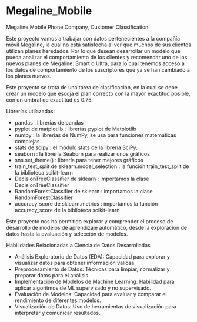 # Megaline_Mobile
Megaline Mobile Phone Company, Customer Classification

Este proyecto vamos a trabajar con datos pertenecientes a la compañía móvil Megaline, la cual no está satisfecha al ver que muchos de sus clientes utilizan planes heredados. Por lo que desean desarrollar un modelo que pueda analizar el comportamiento de los clientes y recomendar uno de los nuevos planes de Megaline: Smart o Ultra, para lo cual tenemos acceso a los datos de comportamiento de los suscriptores que ya se han cambiado a los planes nuevos. 

Este proyecto se trata de una tarea de clasificación, en la cual se debe crear un modelo que escoja el plan correcto con la mayor exactitud posible, con un umbral de exactitud es 0.75.

Librerías utilazadas:
- pandas : librerías de pandas
- pyplot de matplotlib : librerías pyplot de Matplotlib
- numpy : la librerías de NumPy, se usa para funciones matemáticas complejas
- stats de scipy : el módulo stats de la librería SciPy.
- seaborn : la librería Seaborn para realizar unos gráficos
- sns.set_theme() :  librería para tener mejores gráficos
- train_test_split de sklearn.model_selection : la función train_test_split de la biblioteca scikit-learn
- DecisionTreeClassifier de sklearn : importamos la clase DecisionTreeClassifier
- RandomForestClassifier de sklearn : importamos la clase RandomForestClassifier 
- accuracy_score de sklearn.metrics : importamos la función accuracy_score de la biblioteca scikit-learn

Este proyecto nos ha permitido explorar y comprender el proceso de desarrollo de modelos de aprendizaje automático, desde la exploración de datos hasta la evaluación y selección de modelos.

Habilidades Relacionadas a Ciencia de Datos Desarrolladas

  - Análisis Exploratorio de Datos (EDA): Capacidad para explorar y visualizar datos para obtener información valiosa.
  - Preprocesamiento de Datos: Técnicas para limpiar, normalizar y preparar datos para el análisis.
  - Implementación de Modelos de Machine Learning: Habilidad para aplicar algoritmos de ML supervisado y no supervisado.
  - Evaluación de Modelos: Capacidad para evaluar y comparar el rendimiento de diferentes modelos.
  - Visualización de Datos: Uso de herramientas de visualización para interpretar y comunicar resultados.


